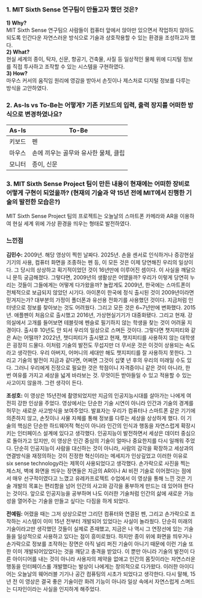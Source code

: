 ### 1. MIT Sixth Sense 연구팀이 만들고자 했던 것은?  
**1) Why?**  
MIT Sixth Sense 연구팀으 사람들이 컴퓨터 앞에서 앉아만 있으면서 작업하지 않아도 되도록 인간다운 자연스러운 방식으로 기술과 상호작용할 수 있는 환경을 조성하고자 했다.  
**2) What?**  
현실 세계의 종이, 탁자, 신문, 항공기, 건축물, 사질 등 일상적인 물체 위에 디지털 정보를 직접 투사하고 조작할 수 있는 시스템을 구현하였다.  
**3) How?**  
마우스 커서의 움직임 원리에 영감을 받아서 손짓이나 제스처로 디지털 정보를 다루는 방식을 고안하였다.  
  
### 2. As-Is vs To-Be는 어떻게? 기존 키보드의 입력, 출력 장지를 어떠한 방식으로 변경하였나요?  
| As-Is | To-Be |
|-----|-----|
| 키보드 | 펜 |
| 마우스 | 손에 끼우는 골무와 유사한 물체, 클립 |
| 모니터 | 종이, 신문 |
  
### 3. MIT Sixth Sense Project 팀이 만든 내용이 현재에는 어떠한 장비로 어떻게 구현이 되었을까?  (현재의 기술과 약 15년 전에 MIT에서 진행한 기술의 발전한 모습은?)
MIT Sixth Sense Project 팀의 프로젝트는 오늘날의 스마트폰 카메라와 AR을 이용하여 현실 세계 위에 가상 환경을 띄우는 형태로 발전하였다.  

### 느낀점
**김민수:**
2009년. 해당 영상이 찍힌 날짜다. 2025년. 손을 센서로 인식하거나 증강현실 기기의 사용, 컴퓨터 화면을 조종하는 펜 등, 이 모든 것은 이제 당연해진 우리의 일상이다. 그 당시의 상상하고 획기적이었던 것이 16년만에 이루어진 셈이다. 이 사실을 깨달으니 문득 궁금해졌다. 그렇다면, 2009년의 생활상은 어땠을까? 우리가 이렇게 당연히 누리는 것들이 그들에게는 어떻게 다가왔을까? 놀랍게도 2009년, 한국에는 스마트폰이 전체적으로 보급되지 않았던 시기다. 아이폰이 한국에 정식 출시된 것이 2009년이라면 믿겨지는가? 대부분의 가정이 폴더폰과 유선용 전화기를 사용했던 것이다. 지금처럼 인터넷으로 정보를 찾아보는 것도 어려웠다. 그리고 모든 것은 6~7년만에 변화했다. 2015년. 애플펜이 처음으로 출시했고 2016년, 가상현실기기가 대중화됐다. 그리고 현재. 강의실에서 고개를 들어보면 테블릿에 펜슬로 필기하지 않는 학생을 찾는 것이 어려울 지경이다. 출시후 10년도 안 되서 우리의 일상으로 스며든 것이다. 그렇다면 챗지피티와 같은 Ai는 어떨까? 2022년, 챗디피티가 출시됐고 현재, 챗지피티를 사용하지 않는 대학생은 굉장히 드물다. 이처럼 기술의 발전도 무섭지만 더 무서운 것은 이것이 상용되는 속도라고 생각한다. 우리 아버지, 어머니의 세대만 해도 챗지피티를 잘 사용하지 못한다. 그리고 기술의 발전이 지금과 같다면, 어쩌면 그것이 십몇 년 후의 우리의 미래일 수도 있다. 그러니 우리에게 진정으로 필요한 것은 학점이니 자격증이니 같은 것이 아니라, 한 번 여유를 가지고 세상을 넓게 바라보는 것. 무엇이든 받아들일 수 있고 적용할 수 있는 사고이지 않을까. 그런 생각이 든다.  
  
**조성호:**
이 영상은 15년전에 촬영되었지만 지금의 인공지능시대를 살아가는 나에게 여전히 강한 인상을 주었다. 영상에서는 단순한 기술 시연이 아니라 인간과 기술의 경계를 허무는 새로운 사고방식을 보여주었다. 발표자는 우리가 컴퓨터나 스마트폰 같은 기기에 의존하지 않고, 손짓이나 사물 자체를 통해 정보를 다루는 세상을 상상하게 했다. 이 기술의 핵심은 단순한 하드웨어적 혁신이 아니라 인간의 인식과 행동을 자연스럽게 확장시키는 인터페이스 설계에 있다고 생각했다. 인공지능이 발전하면서 세상은 데이터 중심으로 돌아가고 있지만, 이 영상은 인간 중심의 기술이 얼마나 중요한지를 다시 일깨워 주었다. 단순히 인공지능이 사람을 대신하는 것이 아니라, 사람의 감각을 확장하고 세상과의 연결방식을 재정의하는 것이 진정한 혁신이라는 메세지가 인상깊었고 이러한 이유로 six sense technology라는 제목이 사용되었다고 생각했다. 손가락으로 사진을 찍는 제스처, 벽에 화면을 띄우는 장면들은 지금의 AR이나 AI 비전 기술로 이어졌다는 점에서 매우 선구적이였다고 느꼈고 유레카프로젝트 수업에서 이 영상을 통해 느낀 것은 기술 개발의 목표는 편리함을 넘어 인간의 사고와 감각을 풍부하게 만드는 데 있어야 한다는 것이다. 앞으로 인공지능을 공부하며 나도 이러한 기술처럼 인간의 삶에 새로운 가능성을 열어주는 기술을 만들고 싶다는 다짐을 하게 되었다.  

**전예림:**
어렸을 때는 그저 상상으로만 그리던 컴퓨터와 연결된 펜, 그리고 손가락으로 조작하는 시스템이 이미 15년 전부터 개발되어 있었다는 사실이 놀라웠다. 단순히 미래의 기술이라고만 생각했던 것들이 실제로 존재했고, 지금은 나 역시 그 연장선에 있는 기술들을 일상적으로 사용하고 있다는 점이 흥미로웠다. 하지만 종이 위에 화면을 띄우거나 손가락으로 정보를 조작하는 장면은 아직 널리 퍼진 기술이 아니기 때문에 이런 기술 또한 이미 개발되어있었다는 것을 깨닫고 충격을 받았다. 이 뿐만 아니라 기술의 발전이 다른 아이디어를 내는 것이 아니라 사용자의 제약을 없애고 인간의 몸짓이라는 자연스러운 행동을 인터페이스롤 개발했다는 발상이 나에게는 창의적으로 다가왔다. 이러한 아이디어는 오늘날의 웨어러블 기기나 공간 컴퓨팅의 시초가 되었다고 생각한다. 다시 말해, 15년 전 이 영상은 결국 좋은 기술이란 화려 기능이 아니라 일상 속에서 자연스럽게 스며드는 디자인이라는 사실을 인지하게 해주었다. 
